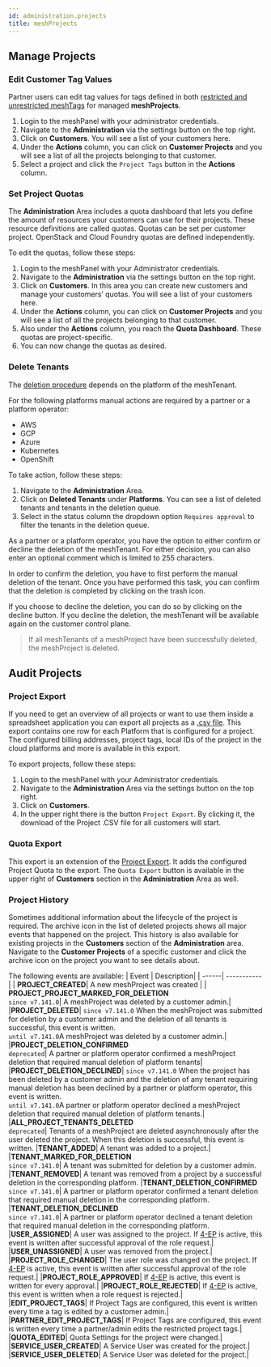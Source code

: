 ```yaml
---
id: administration.projects
title: meshProjects
---
```


## Manage Projects

### Edit Customer Tag Values

Partner users can edit tag values for tags defined in both [restricted and unrestricted meshTags](meshstack.metadata-tags.md) for managed **meshProjects**.

1. Login to the meshPanel with your administrator credentials.
2. Navigate to the **Administration** via the settings button on the top right.
3. Click on **Customers**. You will see a list of your customers here.
4. Under the **Actions** column, you can click on **Customer Projects** and you will see a list of all the projects belonging to that customer.
5. Select a project and click the `Project Tags` button in the **Actions** column.

### Set Project Quotas

The **Administration** Area includes a quota dashboard that lets you define the amount of resources your customers can use for their projects. These resource definitions are called quotas. Quotas can be set per customer project. OpenStack and Cloud Foundry quotas are defined independently.

To edit the quotas, follow these steps:

1. Login to the meshPanel with your Administrator credentials.
2. Navigate to the **Administration** via the settings button on the top right.
3. Click on **Customers**. In this area you can create new customers and manage your customers’ quotas. You will see a list of your customers here.
4. Under the **Actions** column, you can click on **Customer Projects** and you will see a list of all the projects belonging to that customer.
5. Also under the **Actions** column, you reach the **Quota Dashboard**. These quotas are project-specific.
6. You can now change the quotas as desired.

### Delete Tenants

The [deletion procedure](meshcloud.tenant.md#delete-a-meshtenant) depends on the platform of the meshTenant.

For the following platforms manual actions are required by a partner or a platform operator:

- AWS
- GCP
- Azure
- Kubernetes
- OpenShift

To take action, follow these steps:

1. Navigate to the **Administration** Area.
2. Click on **Deleted Tenants** under **Platforms**. You can see a list of deleted tenants and tenants in the deletion queue.
3. Select in the status column the dropdown option `Requires approval` to filter the tenants in the deletion queue.

As a partner or a platform operator, you have the option to either confirm or decline the deletion of the meshTenant. For either decision, you can also enter an optional comment which is limited to 255 characters.

In order to confirm the deletion, you have to first perform the manual deletion of the tenant. Once you have performed this task, you can confirm that the deletion is completed by clicking on the trash icon.

If you choose to decline the deletion, you can do so by clicking on the decline button. If you decline the deletion, the meshTenant will be available again on the customer control plane.

> If all meshTenants of a meshProject have been successfully deleted, the meshProject is deleted.

## Audit Projects

### Project Export

If you need to get an overview of all projects or want to use them inside a spreadsheet application you can export all projects as a
[.csv file](https://en.wikipedia.org/wiki/Comma-separated_values). This export contains one row for each Platform that is configured for a project. The configured billing addresses, project tags, local IDs of the project in the cloud platforms and more is available in this export.

To export projects, follow these steps:

1. Login to the meshPanel with your Administrator credentials.
2. Navigate to the **Administration** Area via the settings button on the top right.
3. Click on **Customers**.
4. In the upper right there is the button `Project Export`. By clicking it, the download of the Project .CSV file for all customers will start.

### Quota Export

This export is an extension of the [Project Export](#project-export). It adds the configured Project Quota to the export. The `Quota Export` button is available in the upper right of **Customers** section in the **Administration** Area as well.

### Project History

Sometimes additional information about the lifecycle of the project is required. The archive icon in the list of deleted projects shows all major events that happened on the project. This history is also available for existing projects in the **Customers** section of the **Administration** area. Navigate to the **Customer Projects** of a specific customer and click the archive icon on the project you want to see details about.

The following events are available:
| Event | Description|
| ------| -----------|
| **PROJECT_CREATED**| A new meshProject was created |
| **PROJECT_PROJECT_MARKED_FOR_DELETION**<br>`since v7.141.0`| A meshProject was deleted by a customer admin.|
|**PROJECT_DELETED**| `since v7.141.0` When the meshProject was submitted for deletion by a customer admin and the deletion of all tenants is successful, this event is written.<br>`until v7.141.0`A meshProject was deleted by a customer admin.|
|**PROJECT_DELETION_CONFIRMED**<br>`deprecated`| A partner or platform operator confirmed a meshProject deletion that required manual deletion of platform tenants|
|**PROJECT_DELETION_DECLINED**| `since v7.141.0` When the project has been deleted by a customer admin and the deletion of any tenant requiring manual deletion has been declined by a partner or platform operator, this event is written.<br>`until v7.141.0`A partner or platform operator declined a meshProject deletion that required manual deletion of platform tenants.|
|**ALL_PROJECT_TENANTS_DELETED**<br>`deprecated`| Tenants of a meshProject are deleted asynchronously after the user deleted the project. When this deletion is successful, this event is written.
|**TENANT_ADDED**| A tenant was added to a project.|
|**TENANT_MARKED_FOR_DELETION**<br>`since v7.141.0`| A tenant was submitted for deletion by a customer admin.
|**TENANT_REMOVED**| A tenant was removed from a project by a successful deletion in the corresponding platform.
|**TENANT_DELETION_CONFIRMED**<br>`since v7.141.0`| A partner or platform operator confirmed a tenant deletion that required manual deletion in the corresponding platform.
|**TENANT_DELETION_DECLINED**<br>`since v7.141.0`| A partner or platform operator declined a tenant deletion that required manual deletion in the corresponding platform.
|**USER_ASSIGNED**| A user was assigned to the project. If [4-EP](meshstack.authorization.md#user-project-role-approval) is active, this event is written after successful approval of the role request.|
|**USER_UNASSIGNED**| A user was removed from the project.|
|**PROJECT_ROLE_CHANGED**| The user role was changed on the project. If [4-EP](meshstack.authorization.md#user-project-role-approval) is active, this event is written after successful approval of the role request.|
|**PROJECT_ROLE_APPROVED**| If [4-EP](meshstack.authorization.md#user-project-role-approval) is active, this event is written for every approval.|
|**PROJECT_ROLE_REJECTED**| If [4-EP](meshstack.authorization.md#user-project-role-approval) is active, this event is written when a role request is rejected.|
|**EDIT_PROJECT_TAGS**| If Project Tags are configured, this event is written every time a tag is edited by a customer admin.|
|**PARTNER_EDIT_PROJECT_TAGS**| If Project Tags are configured, this event is written every time a partner/admin edits the restricted project tags.|
|**QUOTA_EDITED**| Quota Settings for the project were changed.|
|**SERVICE_USER_CREATED**| A Service User was created for the project.|
|**SERVICE_USER_DELETED**| A Service User was deleted for the project.|
